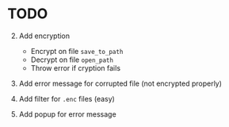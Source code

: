 # TODO

2.  Add encryption

    -   Encrypt on file `save_to_path`
    -   Decrypt on file `open_path`
    -   Throw error if cryption fails

3.  Add error message for corrupted file (not encrypted properly)

4.  Add filter for `.enc` files (easy)

5. Add popup for error message
